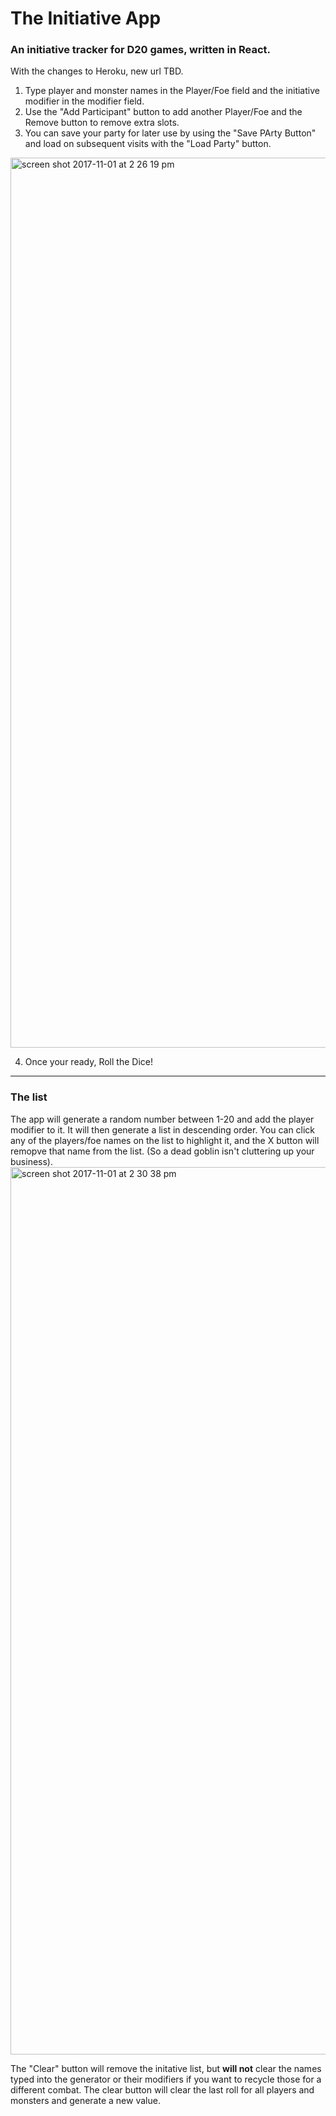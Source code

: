 # The Initiative App
<h3>An initiative tracker for D20 games, written in React. </h3>

With the changes to Heroku, new url TBD.

1. Type player and monster names in the Player/Foe field and the initiative modifier in the modifier field. 
2. Use the "Add Participant" button to add another Player/Foe and the Remove button to remove extra slots. 
3. You can save your party for later use by using the "Save PArty Button" and load on subsequent visits with the "Load Party" button. 
<img width="1424" alt="screen shot 2017-11-01 at 2 26 19 pm" src="https://user-images.githubusercontent.com/27639305/32296358-ac86f5b8-bf11-11e7-910b-a1fd75a21611.png">

4. Once your ready, Roll the Dice! 

<hr>
<h3>The list</h3>
The app will generate a random number between 1-20 and add the player modifier to it.  It will then generate a list in descending order.  You can click any of the players/foe names on the list to highlight it, and the X button will remopve that name from the list. (So a dead goblin isn't cluttering up your business). 

<img width="1420" alt="screen shot 2017-11-01 at 2 30 38 pm" src="https://user-images.githubusercontent.com/27639305/32296487-ff9bdf8e-bf11-11e7-98f9-f66eda929943.png">

The "Clear" button will remove the initative list, but <strong>will not</strong> clear the names typed into the generator or their modifiers if you want to recycle those for a different combat.  The clear button will clear the last roll for all players and monsters and generate a new value. 

